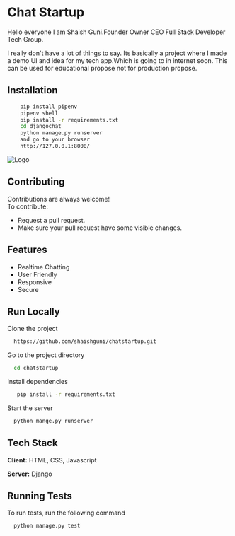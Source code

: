 
# Chat Startup

<p>Hello everyone I am Shaish Guni.Founder Owner CEO Full Stack Developer Tech Group.</p>
    <p>I really don't have a lot of things to say. Its  basically a project where I made a demo UI and idea for my tech app.Which is going to in internet soon. This can be used for educational propose not for production propose. </p>



## Installation 



```bash 
    pip install pipenv
    pipenv shell
    pip install -r requirements.txt
    cd djangochat
    python manage.py runserver
    and go to your browser
    http://127.0.0.1:8000/
```
    

  
![Logo](https://avatars.githubusercontent.com/u/77258414?s=200&v=4)

    

  
## Contributing

Contributions are always welcome!
</br>
To contribute:
- Request a pull request.
- Make sure your pull request have some visible changes.

  
## Features

- Realtime Chatting
- User Friendly
- Responsive
- Secure




  
## Run Locally

Clone the project

```bash
  https://github.com/shaishguni/chatstartup.git
```

Go to the project directory

```bash
  cd chatstartup
```

Install dependencies

```bash
   pip install -r requirements.txt
```

Start the server

```bash
  python mange.py runserver
```



  
## Tech Stack

**Client:** HTML, CSS, Javascript

**Server:** Django
  
## Running Tests

To run tests, run the following command

```bash
  python manage.py test
```

  
